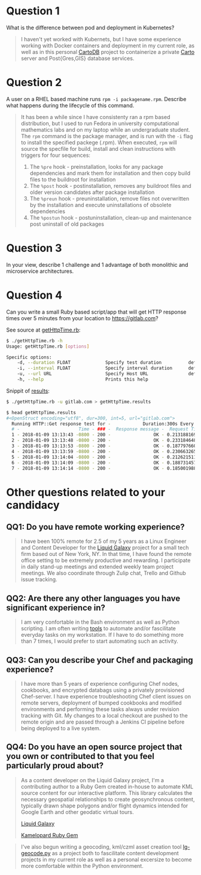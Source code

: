 # Question 1
What is the difference between pod and deployment in Kubernetes?

> I haven't yet worked with Kubernets, but I have some experience working with Docker containers and deployment in my current role, as well as in this personal [CartoDB](https://github.com/b-berry/docker-cartodb1) project to containerize a private [Carto](https://carto.com) server and Post{Gres,GIS} database services.

# Question 2
A user on a RHEL based machine runs `rpm -i packagename.rpm`. Describe what happens during the lifecycle of this command.

> It has been a while since I have consistenty ran a rpm based distribution, but I used to run Fedora in university computational mathematics labs and on my laptop while an undergraduate student.  
> The `rpm` command is the package manager, and is run with the `-i` flag to install the specified packege (.rpm).  When executed, `rpm` will source the specfile for build, install and clean instructions with triggers for four sequences:
>
> 1. The `%pre` hook - preinstallation, looks for any package dependencies and mark them for installation and then copy build files to the buildroot for installation
> 2. The `%post` hook - postinstallation, removes any buildroot files and older version candidates after package installation
> 3. The `%preun`  hook - preuninstallation, remove files not overwritten by the installation and execute uninstallations of obsolete dependencies
> 4. The `%postun` hook - postuninstallation, clean-up and maintenance  post uninstall of old packages

# Question 3
In your view, describe 1 challenge and 1 advantage of both monolithic and microservice architectures. 

# Question 4
Can you write a small Ruby based script/app that will get HTTP response times over 5 minutes from your location to https://gitlab.com?

See source at [getHttpTime.rb](getHttpTime.rb):

```bash
$ ./getHttpTime.rb -h
Usage: getHttpTime.rb [options]

Specific options:
    -d, --duration FLOAT             Specify test duration          default: 300s
    -i, --interval FLOAT             Specify interval duration      default: 5s
    -u, --url URL                    Specify Host URL               default: https://github.com
    -h, --help                       Prints this help
```

Snippit of [results](getHttpTime.results):

```bash
$ ./getHttpTime.rb -u gitlab.com > getHttpTime.results
```

```bash
$ head getHttpTime.results 
#<OpenStruct encoding="utf8", dur=300, int=5, url="gitlab.com">
  Running HTTP::Get response test for -            Duration:300s Every:5s
  # -                      Time - ### -  Response message -  Request Time
  1 - 2018-01-09 13:13:43 -0800 - 200 -                OK - 0.21318816900
  2 - 2018-01-09 13:13:48 -0800 - 200 -                OK - 0.23318464800
  3 - 2018-01-09 13:13:53 -0800 - 200 -                OK - 0.18779766000
  4 - 2018-01-09 13:13:59 -0800 - 200 -                OK - 0.23066326500
  5 - 2018-01-09 13:14:04 -0800 - 200 -                OK - 0.21262151100
  6 - 2018-01-09 13:14:09 -0800 - 200 -                OK - 0.18873145700
  7 - 2018-01-09 13:14:14 -0800 - 200 -                OK - 0.18500198800
```



# Other questions related to your candidacy

## QQ1: Do you have remote working experience?

> I have been 100% remote for 2.5 of my 5 years as a Linux Engineer and Content Developer for the [Liquid Galaxy](https://liquidgalaxy.endpoint.com)  project for a small tech firm based out of New York, NY.  In that time, I have found the remote office setting to be extremely productive and rewarding.  I participate in daily stand-up meetings and extended weekly team project meetings.  We also coordinate through Zulip chat, Trello and Github issue tracking.

## QQ2: Are there any other languages you have significant experience in?

> I am very confortable in the Bash environment as well as Python scripting.  I am often writing [tools](https://github.com/b-berry/b-berry-bin) to automate and/or fascilitate everyday tasks on my workstation.  If I have to do something more than 7 times, I would prefer to start automating such an activity.

## QQ3: Can you describe your Chef and packaging experience?

> I have more than 5 years of experience configuring Chef nodes, cookbooks, and encrypted databags using a privately provisioned Chef-server.  I have experience troubleshooting Chef client issues on remote servers, deployment of bumped cookbooks and modified environments and performing these tasks always under revision tracking with Git.  My changes to a local checkout are pushed to the remote origin and are passed through a Jenkins CI pipeline before being deployed to a live system.

## QQ4: Do you have an open source project that you own or contributed to that you feel particularly proud about?

> As a content developer on the Liquid Galaxy project, I'm a contributing author to a Ruby Gem created in-house to automate KML source content for our interactive platform.  This library calculates the necessary geospatial relationships to create geosynchronous content, typically drawn shape polygons and/or flight dynamics intended for Google Earth and other geodatic virtual tours. 
>
> [Liquid Galaxy](https://liquidgalaxy.endpoint.com "Liquid Galaxy by End Point Homepage")
>
> [Kamelopard Ruby Gem](https://rubygems.org/gems/kamelopard/versions/0.0.16 "Ruby Gems Kamelopard Page")

> I've also begun writing a geocoding, kml/czml asset creation tool [lg-geocode.py](https://github.com/b-berry/b-berry-bin/blob/master/lg-geocode.py) as a project both to fascilitate content development projects in my current role as well as a personal excersize to become more comfortable within the Python environment.
